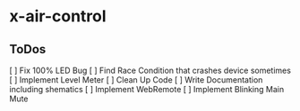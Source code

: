 # x-air-control

## ToDos
[ ] Fix 100% LED Bug
[ ] Find Race Condition that crashes device sometimes
[ ] Implement Level Meter
[ ] Clean Up Code
[ ] Write Documentation including shematics
[ ] Implement WebRemote
[ ] Implement Blinking Main Mute